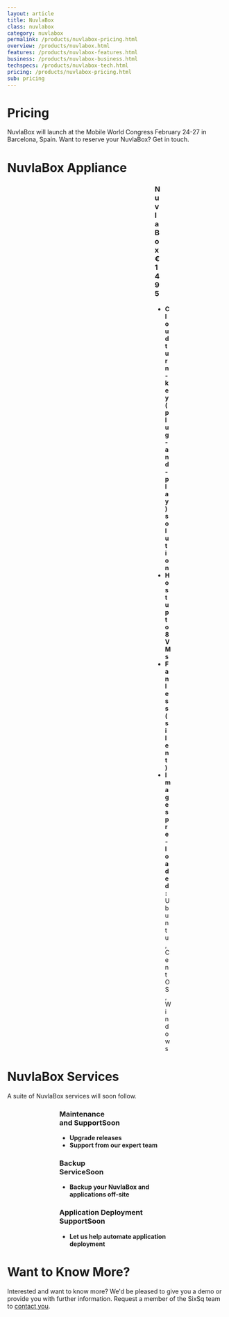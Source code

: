 ```yaml
---
layout: article
title: NuvlaBox
class: nuvlabox
category: nuvlabox
permalink: /products/nuvlabox-pricing.html
overview: /products/nuvlabox.html
features: /products/nuvlabox-features.html
business: /products/nuvlabox-business.html
techspecs: /products/nuvlabox-tech.html
pricing: /products/nuvlabox-pricing.html
sub: pricing
---
```


<h1>Pricing</h1>

NuvlaBox will launch at the Mobile World Congress February 24-27 in Barcelona, Spain. Want to reserve your NuvlaBox? Get in touch. 

<h1>NuvlaBox Appliance</h1>

<div id="pricing-table" class="clear" style="margin-left: 340px; margin-right: 340px;">
    <div class="plan">
        <h3 class="soon">NuvlaBox<span>€1495</span></h3>
        <ul>
            <li><b>Cloud turn-key (plug-and-play) solution</b></li>
            <li><b>Host up to 8 VMs</b></li>
            <li><b>Fanless (silent)</b></li>
            <li><b>Images pre-loaded:</b> Ubuntu, CentOS, Windows</li>
        </ul> 
    </div>
</div>

<h1>NuvlaBox Services</h1>

A suite of NuvlaBox services will soon follow.

<div id="pricing-table" class="clear" style="margin-left: 120px; margin-right: 120px;">
    <div class="plan">
        <h3 class="soon">Maintenance<br/>and Support<span>Soon</span></h3>
        <ul>
            <li><b>Upgrade releases</b></li>
            <li><b>Support from our expert team</b></li>
        </ul> 
    </div>
    <div class="plan">
        <h3 class="soon">Backup<br/>Service<span>Soon</span></h3>
        <ul>
            <li><b>Backup your NuvlaBox and applications off-site</b></li>
        </ul> 
    </div>
    <div class="plan">
        <h3 class="soon">Application Deployment Support<span>Soon</span></h3>
        <ul>
            <li><b>Let us help automate application deployment</b></li>
        </ul> 
    </div>
</div>

Want to Know More?
====

Interested and want to know more? We'd be pleased to give you a demo or provide you with further information. Request a member of the SixSq team to [contact you](mailto:support@sixsq.com).
